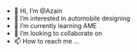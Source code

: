 - 👋 Hi, I’m @Azain
- 👀 I’m interested in automobile designing
- 🌱 I’m currently learning AME
- 💞️ I’m looking to collaborate on 
- 📫 How to reach me ...

<!---
Azaincht/Azaincht is a ✨ special ✨ repository because its `README.md` (this file) appears on your GitHub profile.
You can click the Preview link to take a look at your changes.
--->
